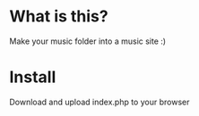 What is this?
===============
Make your music folder into a music site :)

Install
===============
Download and upload index.php to your browser